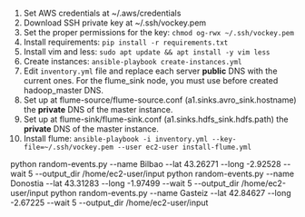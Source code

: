 1. Set AWS credentials at ~/.aws/credentials
2. Download SSH private key at ~/.ssh/vockey.pem
3. Set the proper permissions for the key: `chmod og-rwx ~/.ssh/vockey.pem`
4. Install requirements: `pip install -r requirements.txt`
5. Install vim and less: `sudo apt update && apt install -y vim less`
6. Create instances: `ansible-playbook create-instances.yml`
7. Edit `inventory.yml` file and replace each server **public** DNS with the current ones. For the flume_sink node, you must use before created hadoop_master DNS.
8. Set up at flume-source/flume-source.conf (a1.sinks.avro_sink.hostname) the **private** DNS of the master instance.
9. Set up at flume-sink/flume-sink.conf (a1.sinks.hdfs_sink.hdfs.path) the **private** DNS of the master instance.
9. Install flume: `ansible-playbook -i inventory.yml --key-file=~/.ssh/vockey.pem --user ec2-user install-flume.yml`



python random-events.py --name Bilbao --lat 43.26271 --long -2.92528 --wait 5 --output_dir /home/ec2-user/input
python random-events.py --name Donostia --lat 43.31283 --long -1.97499  --wait 5 --output_dir /home/ec2-user/input
python random-events.py --name Gasteiz --lat 42.84627 --long -2.67225  --wait 5 --output_dir /home/ec2-user/input
